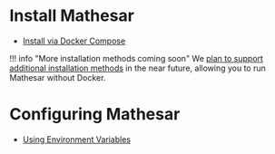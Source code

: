 # Install Mathesar

- [Install via Docker Compose](./docker-compose/index.md)

!!! info "More installation methods coming soon"
    We [plan to support additional installation methods](https://github.com/centerofci/mathesar/issues/2509) in the near future, allowing you to run Mathesar without Docker.

# Configuring Mathesar
- [Using Environment Variables](./configuration.md)
